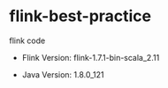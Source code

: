 # flink-best-practice
flink code

- Flink Version: flink-1.7.1-bin-scala_2.11

- Java Version: 1.8.0_121
